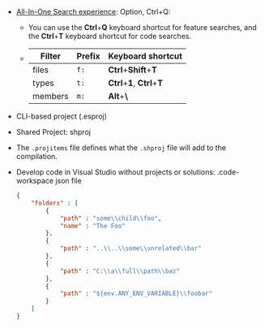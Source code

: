 - [All-In-One Search experience](https://learn.microsoft.com/en-us/visualstudio/ide/visual-studio-search?view=vs-2022#about-the-all-in-one-search-experience): Option, Ctrl+Q:
	- You can use the **Ctrl**+**Q** keyboard shortcut for feature searches, and the **Ctrl**+**T** keyboard shortcut for code searches.
	- <table aria-label="Table 1" class="table table-sm margin-top-none">
	  <thead>
	  <tr>
	  <th>Filter</th>
	  <th>Prefix</th>
	  <th>Keyboard shortcut</th>
	  </tr>
	  </thead>
	  <tbody>
	  <tr>
	  <td>files</td>
	  <td><code>f:</code></td>
	  <td><strong>Ctrl</strong>+<strong>Shift</strong>+<strong>T</strong></td>
	  </tr>
	  <tr>
	  <td>types</td>
	  <td><code>t:</code></td>
	  <td><strong>Ctrl</strong>+<strong>1</strong>, <strong>Ctrl</strong>+<strong>T</strong></td>
	  </tr>
	  <tr>
	  <td>members</td>
	  <td><code>m:</code></td>
	  <td><strong>Alt</strong>+<strong>\</strong></td>
	  </tr>
	  </tbody>
	  </table>
- CLI-based project (.esproj)
- Shared Project: shproj
- The `.projitems` file defines what the `.shproj` file will add to the compilation.
- Develop code in Visual Studio without projects or solutions: .code-workspace json file
  
  ``` json
  {
      "folders" : [
          {
              "path" : "some\\child\\foo",
              "name" : "The Foo"
          },
          {
              "path" : "..\\..\\some\\unrelated\\bar"
          },
          {
              "path" : "C:\\a\\full\\path\\baz"
          },
          {
              "path" : "${env.ANY_ENV_VARIABLE}\\foobar"
          }
      ]
  }
  ```
